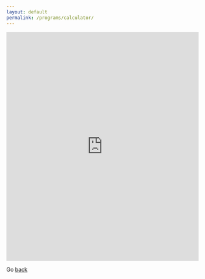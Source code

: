 ```yaml
---
layout: default
permalink: /programs/calculator/
---
```

<html> 
    <iframe src="https://trinket.io/embed/python/33f1358bed?outputOnly=true&runOption=run" width="100%" height="600" frameborder="0" marginwidth="0" marginheight="0" allowfullscreen></iframe>
    <p>Go <a href="daleprojects.github.io/programs/">back</a></p>
</html> 
